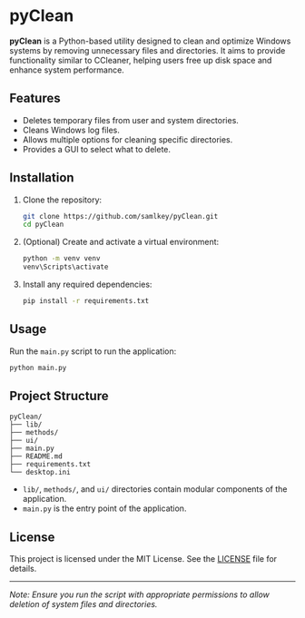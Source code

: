 # pyClean

**pyClean** is a Python-based utility designed to clean and optimize Windows systems by removing unnecessary files and directories. It aims to provide functionality similar to CCleaner, helping users free up disk space and enhance system performance.

## Features

- Deletes temporary files from user and system directories.
- Cleans Windows log files.
- Allows multiple options for cleaning specific directories.
- Provides a GUI to select what to delete.

## Installation

1. Clone the repository:

   ```bash
   git clone https://github.com/samlkey/pyClean.git
   cd pyClean
   ```

2. (Optional) Create and activate a virtual environment:

   ```bash
   python -m venv venv
   venv\Scripts\activate
   ```

3. Install any required dependencies:

   ```bash
   pip install -r requirements.txt
   ```

## Usage

Run the `main.py` script to run the application:

```bash
python main.py
```

## Project Structure

```
pyClean/
├── lib/
├── methods/
├── ui/
├── main.py
├── README.md
├── requirements.txt
└── desktop.ini
```

- `lib/`, `methods/`, and `ui/` directories contain modular components of the application.
- `main.py` is the entry point of the application.

## License

This project is licensed under the MIT License. See the [LICENSE](LICENSE) file for details.

---

*Note: Ensure you run the script with appropriate permissions to allow deletion of system files and directories.*
